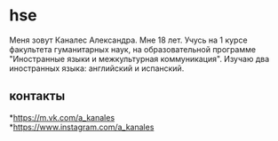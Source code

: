 # hse

Меня зовут Каналес Александра. Мне 18 лет. Учусь на 1 курсе факультета гуманитарных наук, на образовательной программе "Иностранные языки и межкультурная коммуникация". Изучаю два иностранных языка: английский и испанский.

## контакты
*https://m.vk.com/a_kanales  
*https://www.instagram.com/a_kanales
